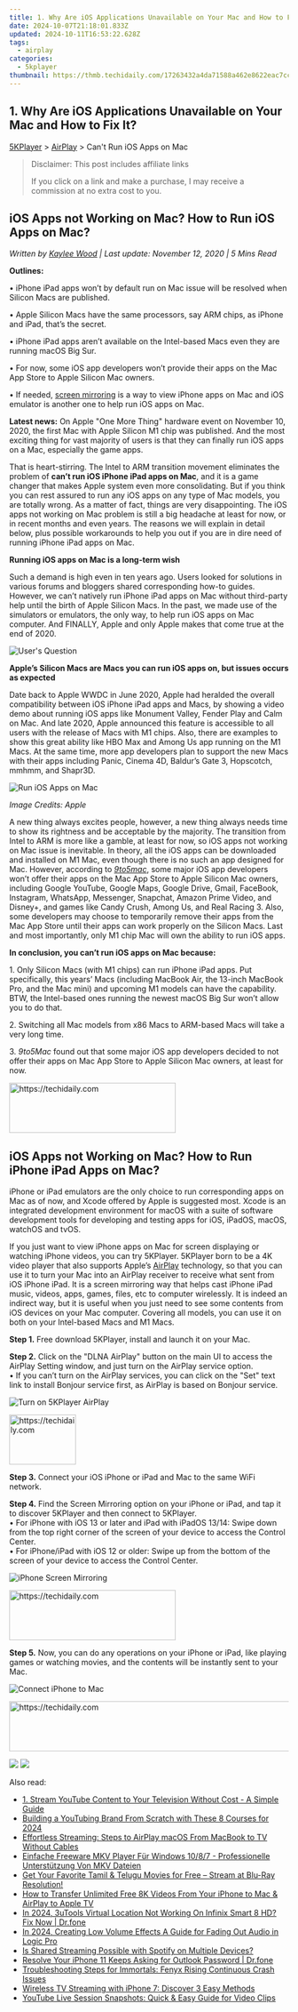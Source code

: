 ```yaml
---
title: 1. Why Are iOS Applications Unavailable on Your Mac and How to Fix It?
date: 2024-10-07T21:18:01.833Z
updated: 2024-10-11T16:53:22.628Z
tags:
  - airplay
categories:
  - 5kplayer
thumbnail: https://thmb.techidaily.com/17263432a4da71588a462e8622eac7cc19ae8cc8f344874cb12e1227c68d7ef4.jpg
---
```


## 1. Why Are iOS Applications Unavailable on Your Mac and How to Fix It?

[5KPlayer](https://tools.techidaily.com/5kplayer/products/) \> [AirPlay](https://tools.techidaily.com/5kplayer/airplay/) \> Can't Run iOS Apps on Mac

>  Disclaimer: This post includes affiliate links
>
>  If you click on a link and make a purchase, I may receive a commission at no extra cost to you.
>

## iOS Apps not Working on Mac? How to Run iOS Apps on Mac?

 _Written by [Kaylee Wood](https://www.quora.com/profile/Amanda-Hu-21) | Last update: November 12, 2020 | 5 Mins Read_

**Outlines:**

• iPhone iPad apps won’t by default run on Mac issue will be resolved when Silicon Macs are published.

• Apple Silicon Macs have the same processors, say ARM chips, as iPhone and iPad, that’s the secret.

• iPhone iPad apps aren’t available on the Intel-based Macs even they are running macOS Big Sur.

• For now, some iOS app developers won’t provide their apps on the Mac App Store to Apple Silicon Mac owners.

• If needed, [screen mirroring](https://tools.techidaily.com/5kplayer/airplay/) is a way to view iPhone apps on Mac and iOS emulator is another one to help run iOS apps on Mac.

**Latest news:** On Apple "One More Thing" hardware event on November 10, 2020, the first Mac with Apple Silicon M1 chip was published. And the most exciting thing for vast majority of users is that they can finally run iOS apps on a Mac, especially the game apps.

That is heart-stirring. The Intel to ARM transition movement eliminates the problem of **can’t run iOS iPhone iPad apps on Mac**, and it is a game changer that makes Apple system even more consolidating. But if you think you can rest assured to run any iOS apps on any type of Mac models, you are totally wrong. As a matter of fact, things are very disappointing. The iOS apps not working on Mac problem is still a big headache at least for now, or in recent months and even years. The reasons we will explain in detail below, plus possible workarounds to help you out if you are in dire need of running iPhone iPad apps on Mac.

**Running iOS apps on Mac is a long-term wish**

Such a demand is high even in ten years ago. Users looked for solutions in various forums and bloggers shared corresponding how-to guides. However, we can’t natively run iPhone iPad apps on Mac without third-party help until the birth of Apple Silicon Macs. In the past, we made use of the simulators or emulators, the only way, to help run iOS apps on Mac computer. And FINALLY, Apple and only Apple makes that come true at the end of 2020.

![User's Question](https://www.5kplayer.com/airplay/img/users-question.jpg) 

**Apple’s Silicon Macs are Macs you can run iOS apps on, but issues occurs as expected**

Date back to Apple WWDC in June 2020, Apple had heralded the overall compatibility between iOS iPhone iPad apps and Macs, by showing a video demo about running iOS apps like Monument Valley, Fender Play and Calm on Mac. And late 2020, Apple announced this feature is accessible to all users with the release of Macs with M1 chips. Also, there are examples to show this great ability like HBO Max and Among Us app running on the M1 Macs. At the same time, more app developers plan to support the new Macs with their apps including Panic, Cinema 4D, Baldur’s Gate 3, Hopscotch, mmhmm, and Shapr3D.

![Run iOS Apps on Mac](https://www.5kplayer.com/airplay/img/run-ios-apps-on-silicon-mac.jpg) 

_Image Credits: Apple_

A new thing always excites people, however, a new thing always needs time to show its rightness and be acceptable by the majority. The transition from Intel to ARM is more like a gamble, at least for now, so iOS apps not working on Mac issue is inevitable. In theory, all the iOS apps can be downloaded and installed on M1 Mac, even though there is no such an app designed for Mac. However, according to [_9to5mac_](https://9to5mac.com/2020/11/09/ios-apps-will-run-on-apple-silicon-macs-but-major-developers-have-already-opted-out-of-the-mac-app-store/), some major iOS app developers won’t offer their apps on the Mac App Store to Apple Silicon Mac owners, including Google YouTube, Google Maps, Google Drive, Gmail, FaceBook, Instagram, WhatsApp, Messenger, Snapchat, Amazon Prime Video, and Disney+, and games like Candy Crush, Among Us, and Real Racing 3\. Also, some developers may choose to temporarily remove their apps from the Mac App Store until their apps can work properly on the Silicon Macs. Last and most importantly, only M1 chip Mac will own the ability to run iOS apps.

**In conclusion, you can’t run iOS apps on Mac because:**

1\. Only Silicon Macs (with M1 chips) can run iPhone iPad apps. Put specifically, this years’ Macs (including MacBook Air, the 13-inch MacBook Pro, and the Mac mini) and upcoming M1 models can have the capability. BTW, the Intel-based ones running the newest macOS Big Sur won’t allow you to do that. 

2\. Switching all Mac models from x86 Macs to ARM-based Macs will take a very long time.

3\. _9to5Mac_ found out that some major iOS app developers decided to not offer their apps on Mac App Store to Apple Silicon Mac owners, at least for now.

<!-- affiliate ads begin -->
<a href="https://aligracehair.sjv.io/c/5597632/1885999/19272" target="_top" id="1885999">
  <img src="//a.impactradius-go.com/display-ad/19272-1885999" border="0" alt="https://techidaily.com" width="300" height="90"/>
</a>
<img height="0" width="0" src="https://aligracehair.sjv.io/i/5597632/1885999/19272" style="position:absolute;visibility:hidden;" border="0" />
<!-- affiliate ads end -->

## iOS Apps not Working on Mac? How to Run iPhone iPad Apps on Mac?

iPhone or iPad emulators are the only choice to run corresponding apps on Mac as of now, and Xcode offered by Apple is suggested most. Xcode is an integrated development environment for macOS with a suite of software development tools for developing and testing apps for iOS, iPadOS, macOS, watchOS and tvOS.

If you just want to view iPhone apps on Mac for screen displaying or watching iPhone videos, you can try 5KPlayer. 5KPlayer born to be a 4K video player that also supports Apple’s [AirPlay](https://tools.techidaily.com/5kplayer/airplay/) technology, so that you can use it to turn your Mac into an AirPlay receiver to receive what sent from iOS iPhone iPad. It is a screen mirroring way that helps cast iPhone iPad music, videos, apps, games, files, etc to computer wirelessly. It is indeed an indirect way, but it is useful when you just need to see some contents from iOS devices on your Mac computer. Covering all models, you can use it on both on your Intel-based Macs and M1 Macs.

**Step 1.** Free download 5KPlayer, install and launch it on your Mac.

**Step 2.** Click on the "DLNA AirPlay" button on the main UI to access the AirPlay Setting window, and just turn on the AirPlay service option.  
 • If you can’t turn on the AirPlay services, you can click on the "Set" text link to install Bonjour service first, as AirPlay is based on Bonjour service.

![Turn on 5KPlayer AirPlay](https://www.5kplayer.com/airplay/img/turn-on-airplay-5kplayer.jpg) 

<!-- affiliate ads begin -->
<a href="https://aligracehair.sjv.io/c/5597632/2135363/19272" target="_top" id="2135363">
  <img src="//a.impactradius-go.com/display-ad/19272-2135363" border="0" alt="https://techidaily.com" width="120" height="90"/>
</a>
<img height="0" width="0" src="https://aligracehair.sjv.io/i/5597632/2135363/19272" style="position:absolute;visibility:hidden;" border="0" />
<!-- affiliate ads end -->

**Step 3.** Connect your iOS iPhone or iPad and Mac to the same WiFi network.

**Step 4.** Find the Screen Mirroring option on your iPhone or iPad, and tap it to discover 5KPlayer and then connect to 5KPlayer.  
 • For iPhone with iOS 13 or later and iPad with iPadOS 13/14: Swipe down from the top right corner of the screen of your device to access the Control Center.  
 • For iPhone/iPad with iOS 12 or older: Swipe up from the bottom of the screen of your device to access the Control Center.

![iPhone Screen Mirroring](https://www.5kplayer.com/airplay/img/iphone-screen-mirroring.jpg) 

<!-- affiliate ads begin -->
<a href="https://review-au.sjv.io/c/5597632/2098704/14409" target="_top" id="2098704">
  <img src="//a.impactradius-go.com/display-ad/14409-2098704" border="0" alt="https://techidaily.com" width="300" height="90"/>
</a>
<img height="0" width="0" src="https://review-au.sjv.io/i/5597632/2098704/14409" style="position:absolute;visibility:hidden;" border="0" />
<!-- affiliate ads end -->

**Step 5.** Now, you can do any operations on your iPhone or iPad, like playing games or watching movies, and the contents will be instantly sent to your Mac.

![Connect iPhone to Mac](https://www.5kplayer.com/airplay/img/seo-ipad-iphone-mac-pc.png) 

<!-- affiliate ads begin -->
<a href="https://imp.i357552.net/c/5597632/1001453/11832" target="_top" id="1001453">
  <img src="//a.impactradius-go.com/display-ad/11832-1001453" border="0" alt="https://techidaily.com" width="728" height="90"/>
</a>
<img height="0" width="0" src="https://imp.i357552.net/i/5597632/1001453/11832" style="position:absolute;visibility:hidden;" border="0" />
<!-- affiliate ads end -->

[![](https://www.5kplayer.com/airplay/../button/freedownwhitewin.png)](https://tools.techidaily.com/5kplayer/products/) [![](https://www.5kplayer.com/airplay/../button/freedownbackmac.png)](https://tools.techidaily.com/5kplayer/products/)

<ins class="adsbygoogle"
     style="display:block"
     data-ad-format="autorelaxed"
     data-ad-client="ca-pub-7571918770474297"
     data-ad-slot="1223367746"></ins>

<ins class="adsbygoogle"
     style="display:block"
     data-ad-client="ca-pub-7571918770474297"
     data-ad-slot="8358498916"
     data-ad-format="auto"
     data-full-width-responsive="true"></ins>

<span class="atpl-alsoreadstyle">Also read:</span>
<div><ul>
<li><a href="https://media-tips.techidaily.com/1-stream-youtube-content-to-your-television-without-cost-a-simple-guide/"><u>1. Stream YouTube Content to Your Television Without Cost - A Simple Guide</u></a></li>
<li><a href="https://youtube-videos.techidaily.com/building-a-youtubing-brand-from-scratch-with-these-8-courses-for-2024/"><u>Building a YouTubing Brand From Scratch with These 8 Courses for 2024</u></a></li>
<li><a href="https://media-tips.techidaily.com/effortless-streaming-steps-to-airplay-macos-from-macbook-to-tv-without-cables/"><u>Effortless Streaming: Steps to AirPlay macOS From MacBook to TV Without Cables</u></a></li>
<li><a href="https://media-tips.techidaily.com/einfache-freeware-mkv-player-fur-windows-1087-professionelle-unterstutzung-von-mkv-dateien/"><u>Einfache Freeware MKV Player Für Windows 10/8/7 - Professionelle Unterstützung Von MKV Dateien</u></a></li>
<li><a href="https://discover-alternatives.techidaily.com/get-your-favorite-tamil-and-telugu-movies-for-free-stream-at-blu-ray-resolution/"><u>Get Your Favorite Tamil & Telugu Movies for Free – Stream at Blu-Ray Resolution!</u></a></li>
<li><a href="https://media-tips.techidaily.com/how-to-transfer-unlimited-free-8k-videos-from-your-iphone-to-mac-and-airplay-to-apple-tv/"><u>How to Transfer Unlimited Free 8K Videos From Your iPhone to Mac & AirPlay to Apple TV</u></a></li>
<li><a href="https://fake-location.techidaily.com/in-2024-3utools-virtual-location-not-working-on-infinix-smart-8-hd-fix-now-drfone-by-drfone-virtual-android/"><u>In 2024, 3uTools Virtual Location Not Working On Infinix Smart 8 HD? Fix Now | Dr.fone</u></a></li>
<li><a href="https://fox-info.techidaily.com/in-2024-creating-low-volume-effects-a-guide-for-fading-out-audio-in-logic-pro/"><u>In 2024, Creating Low Volume Effects A Guide for Fading Out Audio in Logic Pro</u></a></li>
<li><a href="https://tech-recovery.techidaily.com/is-shared-streaming-possible-with-spotify-on-multiple-devices/"><u>Is Shared Streaming Possible with Spotify on Multiple Devices?</u></a></li>
<li><a href="https://iphone-unlock.techidaily.com/resolve-your-iphone-11-keeps-asking-for-outlook-password-drfone-by-drfone-ios/"><u>Resolve Your iPhone 11 Keeps Asking for Outlook Password | Dr.fone</u></a></li>
<li><a href="https://program-issues.techidaily.com/troubleshooting-steps-for-immortals-fenyx-rising-continuous-crash-issues/"><u>Troubleshooting Steps for Immortals: Fenyx Rising Continuous Crash Issues</u></a></li>
<li><a href="https://media-tips.techidaily.com/wireless-tv-streaming-with-iphone-7-discover-3-easy-methods/"><u>Wireless TV Streaming with iPhone 7: Discover 3 Easy Methods</u></a></li>
<li><a href="https://media-tips.techidaily.com/youtube-live-session-snapshots-quick-and-easy-guide-for-video-clips/"><u>YouTube Live Session Snapshots: Quick & Easy Guide for Video Clips</u></a></li>
</ul></div>

